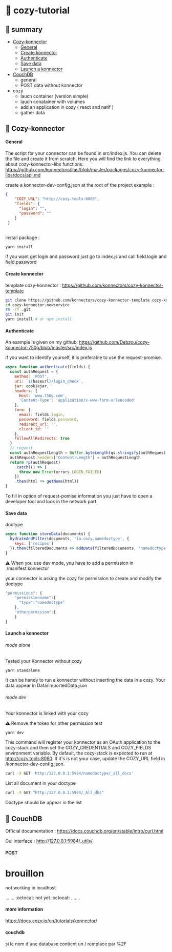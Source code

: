 # :whale: cozy-tutorial

## :pushpin: summary

- [Cozy-konnector](https://github.com/Debzou/cozy-tutorial#space_invader-Cozy-konnector)
  - [General](https://github.com/Debzou/cozy-tutorial#General)
  - [Create konnector](https://github.com/Debzou/cozy-tutorial#Create-konnector)
  - [Authenticate](https://github.com/Debzou/cozy-tutorial#Authenticate)
  - [Save data](https://github.com/Debzou/cozy-tutorial#Save-data)
  - [Launch a konnector](https://github.com/Debzou/cozy-tutorial#Launch-a-konnector)
- [CouchDB](https://github.com/Debzou/cozy-tutorial#space_invader-CouchDB)
  - general
  - POST data without konnector
- cozy
  - lauch container (version simple)
  - lauch conatainer with volumes
  - add an application in cozy ( react and natif )
  - gather data
 
## :space_invader: Cozy-konnector

#### General

The script for your connector can be found in src/index.js. You can delete the file and create it from scratch. Here you will find the link to everything about cozy-konnector-libs functions: https://github.com/konnectors/libs/blob/master/packages/cozy-konnector-libs/docs/api.md

create a konnector-dev-config.json at the root of the project 
example :
```json
{
    "COZY_URL": "http://cozy.tools:8080",
    "fields": {
      "login": "",
      "password": ""
    }
 }
 
```

install package :
```sh
yarn install
```
if you want get login and password just go to index.js and call field.login and field.password

#### Create konnector
template cozy-konnector :
https://github.com/konnectors/cozy-konnector-template 

```sh
git clone https://github.com/konnectors/cozy-konnector-template cozy-konnector-newservice
cd cozy-konnector-newservice
rm -rf .git
git init
yarn install # or npm install
```


#### Authenticate

An example is given on my github: https://github.com/Debzou/cozy-konnector-750g/blob/master/src/index.js

if you want to identify yourself, it is preferable to use the request-promise. 
```js
async function authenticate(fields) {
  const authRequest = {
    method: 'POST',
    uri: `${baseurl}/login_check`,
    jar: cookiejar,
    headers: {
      Host: 'www.750g.com',
      'Content-Type': 'application/x-www-form-urlencoded'
    },
    form: {
      email: fields.login,
      password: fields.password,
      redirect_url: '',
      client_id: ''
    },
    followAllRedirects: true
  }
  // request
  const authRequestLength = Buffer.byteLength(qs.stringify(authRequest.form))
  authRequest.headers['Content-Length'] = authRequestLength
  return rp(authRequest)
    .catch(() => {
      throw new Error(errors.LOGIN_FAILED)
    })
    .then(html => getName(html))
}
```

To fill in option of request-pomise information you just have to open a developer tool and look in the network part. 


#### Save data

doctype 

```js
async function storeData(documents) {
  hydrateAndFilter(documents, 'io.cozy.namedoctype', {
    keys: ['recipes']
  }).then(filteredDocuments => addData(filteredDocuments, 'namedoctype'))
}
```
:warning: When you use dev mode, you have to add a permission in ./manifest.konnector 

your connector is asking the cozy for permission to create and modify the doctype

```js
"permissions": {
    "permissionname":{
      "type":"namedoctype"
    },
    "otherpermssion":{
    }
}
```

#### Launch a konnector
###### mode alone
Tested your Konnector without cozy
```sh
yarn standalone
```
It can be handy to run a konnector without inserting the data in a cozy.
Your data appear in Data/importedData.json

###### mode dev
Your konnector is linked with your cozy

:warning: Remove the token for other permission test

```sh
yarn dev
```
This command will register your konnector as an OAuth application to the cozy-stack and then set the COZY_CREDENTIALS and COZY_FIELDS environment variable. By default, the cozy-stack is expected to run at http://cozy.tools:8080. If it's is not your case, update the COZY_URL field in /konnector-dev-config.json.


```sh
curl -X GET 'http:/127.0.0.1:5984/namedoctype/_all_docs'
```
List all document in your doctype


```sh
curl -X GET "http:/127.0.0.1:5984/_All_dbs"
```

Doctype should be appear in the list

## :space_invader: CouchDB

Official documentation : https://docs.couchdb.org/en/stable/intro/curl.html

Gui interface : http://127.0.0.1:5984/_utils/ 

#### POST 



# brouillon

not working in localhost

.......
:octocat: not yet :octocat:
.......

#### more information
https://docs.cozy.io/en/tutorials/konnector/


 
 #### couchdb

si le nom d'une database contient un / remplace par %2F
 
 
 
 


